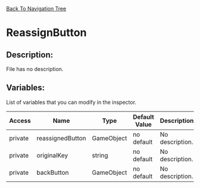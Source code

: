 [Back To Navigation Tree](https://wesleywh.github.io/GameDevRepo/docs/navigation.html)
# ReassignButton

## Description:
File has no description.

## Variables:
List of variables that you can modify in the inspector.

|Access|Name|Type|Default Value|Description|
|---|---|---|---|---|
|private|reassignedButton|GameObject|no default|No description.|
|private|originalKey|string|no default|No description.|
|private|backButton|GameObject|no default|No description.|
